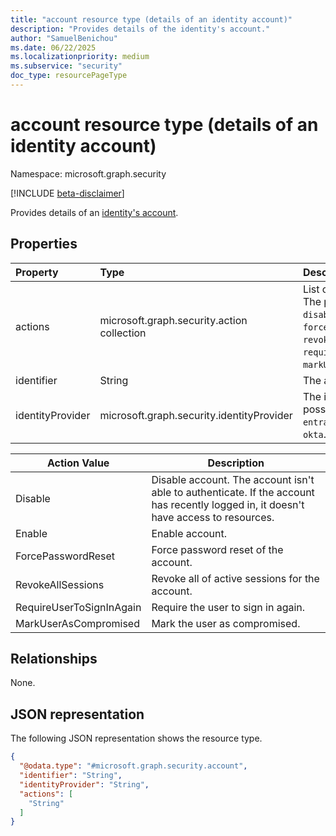 ```yaml
---
title: "account resource type (details of an identity account)"
description: "Provides details of the identity's account."
author: "SamuelBenichou"
ms.date: 06/22/2025
ms.localizationpriority: medium
ms.subservice: "security"
doc_type: resourcePageType
---
```


# account resource type (details of an identity account)

Namespace: microsoft.graph.security

[!INCLUDE [beta-disclaimer](../../includes/beta-disclaimer.md)]

Provides details of an [identity's account](../resources/security-identityaccounts.md).

## Properties
|Property| Type                                                                                                     | Description                                                                                                                                                              |
|:---|:---------------------------------------------------------------------------------------------------------|:-------------------------------------------------------------------------------------------------------------------------------------------------------------------------|
|actions| microsoft.graph.security.action collection                                                               | List of the type of action. The possible values are: `disable`, `enable`, `forcePasswordReset`, `revokeAllSessions`, `requireUserToSignInAgain`, `markUserAsCompromised`.|
|identifier| String                                                                                                   | The account ID.                                                                                                                                                          |
|identityProvider| microsoft.graph.security.identityProvider                                                                | The identity provider. The possible values are: `entraID`, `activeDirectory`, `okta`.                                                                                    |

| Action Value             | Description                                                                                                                          |
|--------------------------|--------------------------------------------------------------------------------------------------------------------------------------|
| Disable                  | Disable account. The account isn't able to authenticate. If the account has recently logged in, it doesn't have access to resources. |
| Enable                   | Enable account.                                                                                                                      |
| ForcePasswordReset       | Force password reset of the account.                                                                                                 |
| RevokeAllSessions        | Revoke all of active sessions for the account.                                                                                       |
| RequireUserToSignInAgain | Require the user to sign in again.                                                                                                   |
| MarkUserAsCompromised    | Mark the user as compromised.                                                                                                        |

## Relationships
None.

## JSON representation
The following JSON representation shows the resource type.
<!-- {
  "blockType": "resource",
  "@odata.type": "microsoft.graph.security.account"
}
-->
``` json
{
  "@odata.type": "#microsoft.graph.security.account",
  "identifier": "String",
  "identityProvider": "String",
  "actions": [
    "String"
  ]
}
```
